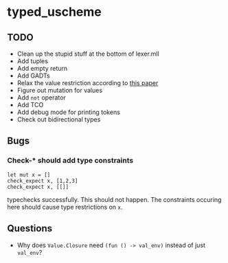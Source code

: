 # typed_uscheme

## TODO
- Clean up the stupid stuff at the bottom of lexer.mll
- Add tuples
- Add empty return
- Add GADTs
- Relax the value restriction according to
  [this paper](https://caml.inria.fr/pub/papers/garrigue-value_restriction-fiwflp04.pdf)
- Figure out mutation for values
- Add `not` operator
- Add TCO
- Add debug mode for printing tokens
- Check out bidirectional types

## Bugs
### Check-* should add type constraints
```
let mut x = []
check_expect x, [1,2,3]
check_expect x, [[]]
```
typechecks successfully. This should not happen. The constraints occuring here
should cause type restrictions on `x`.

## Questions
- Why does `Value.Closure` need `(fun () -> val_env)`
  instead of just `val_env`?

